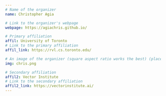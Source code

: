 ```yaml
---
# Name of the organizer
name: Christopher Agia

# Link to the organizer's webpage
webpage: https://agiachris.github.io/

# Primary affiliation
affil: University of Toronto
# Link to the primary affiliation
affil_link: https://rvl.cs.toronto.edu/

# An image of the organizer (square aspect ratio works the best) (place in the `assets/img/organizers` directory)
img: chris.png

# Secondary affiliation
affil2: Vector Institute
# Link to the secondary affiliation
affil2_link: https://vectorinstitute.ai/
---
```


